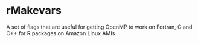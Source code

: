 # rMakevars
A set of flags that are useful for getting OpenMP to work on Fortran, C and C++ for R packages on Amazon Linux AMIs
